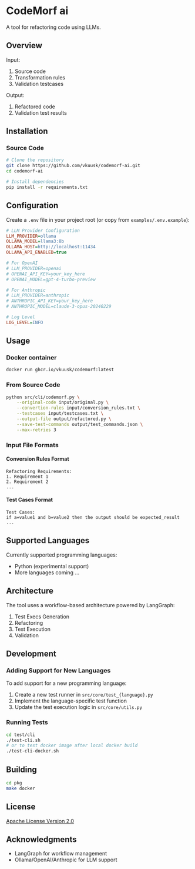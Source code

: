 # CodeMorf ai

A tool for refactoring code using LLMs.

## Overview

Input:
1. Source code
2. Transformation rules
3. Validation testcases

Output:
1. Refactored code
2. Validation test results

## Installation

### Source Code 

```bash
# Clone the repository
git clone https://github.com/vkuusk/codemorf-ai.git
cd codemorf-ai

# Install dependencies
pip install -r requirements.txt
```

## Configuration

Create a `.env` file in your project root (or copy from `examples/.env.example`):

```ini
# LLM Provider Configuration
LLM_PROVIDER=ollama
OLLAMA_MODEL=llama3:8b
OLLAMA_HOST=http://localhost:11434
OLLAMA_API_ENABLED=true

# For OpenAI
# LLM_PROVIDER=openai
# OPENAI_API_KEY=your_key_here
# OPENAI_MODEL=gpt-4-turbo-preview

# For Anthropic
# LLM_PROVIDER=anthropic
# ANTHROPIC_API_KEY=your_key_here
# ANTHROPIC_MODEL=claude-3-opus-20240229

# Log Level
LOG_LEVEL=INFO
```

## Usage

### Docker container

```bash
docker run ghcr.io/vkuusk/codemorf:latest
```

### From Source Code

```bash
python src/cli/codemorf.py \
    --original-code input/original.py \
    --convertion-rules input/conversion_rules.txt \
    --testcases input/testcases.txt \
    --output-file output/refactored.py \
    --save-test-commands output/test_commands.json \
    --max-retries 3
```

### Input File Formats

#### Conversion Rules Format
```text
Refactoring Requirements:
1. Requirement 1
2. Requirement 2
...
```

#### Test Cases Format
```text
Test Cases:
if a=value1 and b=value2 then the output should be expected_result
...
```

## Supported Languages

Currently supported programming languages:
- Python (experimental support)
- More languages coming ...

## Architecture

The tool uses a workflow-based architecture powered by LangGraph:
1. Test Execs Generation
2. Refactoring
3. Test Execution
4. Validation

## Development

### Adding Support for New Languages

To add support for a new programming language:
1. Create a new test runner in `src/core/test_{language}.py`
2. Implement the language-specific test function
3. Update the test execution logic in `src/core/utils.py`

### Running Tests

```bash
cd test/cli
./test-cli.sh
# or to test docker image after local docker build
./test-cli-docker.sh
```

## Building

```bash
cd pkg
make docker

```

## License

[Apache License Version 2.0](LISENCE)

## Acknowledgments

- LangGraph for workflow management
- Ollama/OpenAI/Anthropic for LLM support


